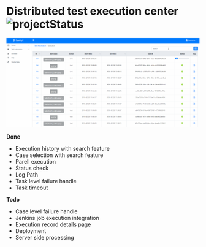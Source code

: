 # Distributed test execution center  ![projectStatus](https://img.shields.io/badge/status-In--Development-red.svg)


<div align=center ><img src="https://github.com/luisxiaomai/Images/blob/master/Distributed_Test_Center/testcenter.gif"/></div>

**Done**
- Execution history with search feature
- Case selection with search feature
- Parell execution
- Status check
- Log Path
- Task level failure handle
- Task timeout

**Todo**
- Case level failure handle
- Jenkins job execution integration
- Execution record details page
- Deployment
- Server side processing


